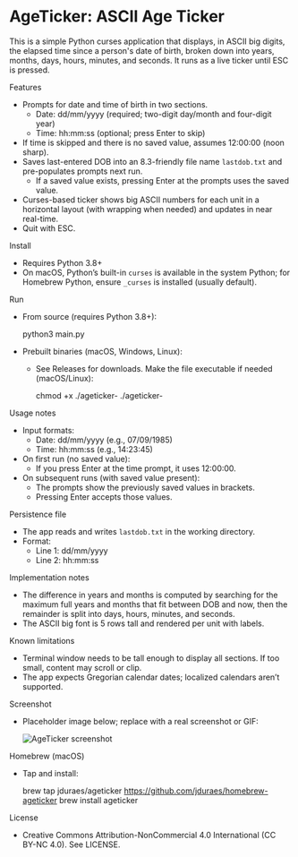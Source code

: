 # AgeTicker: ASCII Age Ticker

This is a simple Python curses application that displays, in ASCII big digits, the elapsed time since a person's date of birth, broken down into years, months, days, hours, minutes, and seconds. It runs as a live ticker until ESC is pressed.

Features
- Prompts for date and time of birth in two sections.
  - Date: dd/mm/yyyy (required; two-digit day/month and four-digit year)
  - Time: hh:mm:ss (optional; press Enter to skip)
- If time is skipped and there is no saved value, assumes 12:00:00 (noon sharp).
- Saves last-entered DOB into an 8.3-friendly file name `lastdob.txt` and pre-populates prompts next run.
  - If a saved value exists, pressing Enter at the prompts uses the saved value.
- Curses-based ticker shows big ASCII numbers for each unit in a horizontal layout (with wrapping when needed) and updates in near real-time.
- Quit with ESC.

Install
- Requires Python 3.8+
- On macOS, Python’s built-in `curses` is available in the system Python; for Homebrew Python, ensure `_curses` is installed (usually default).

Run
- From source (requires Python 3.8+):

  python3 main.py

- Prebuilt binaries (macOS, Windows, Linux):
  - See Releases for downloads. Make the file executable if needed (macOS/Linux):

    chmod +x ./ageticker-<platform>
    ./ageticker-<platform>

Usage notes
- Input formats:
  - Date: dd/mm/yyyy (e.g., 07/09/1985)
  - Time: hh:mm:ss (e.g., 14:23:45)
- On first run (no saved value):
  - If you press Enter at the time prompt, it uses 12:00:00.
- On subsequent runs (with saved value present):
  - The prompts show the previously saved values in brackets.
  - Pressing Enter accepts those values.

Persistence file
- The app reads and writes `lastdob.txt` in the working directory.
- Format:
  - Line 1: dd/mm/yyyy
  - Line 2: hh:mm:ss

Implementation notes
- The difference in years and months is computed by searching for the maximum full years and months that fit between DOB and now, then the remainder is split into days, hours, minutes, and seconds.
- The ASCII big font is 5 rows tall and rendered per unit with labels.

Known limitations
- Terminal window needs to be tall enough to display all sections. If too small, content may scroll or clip.
- The app expects Gregorian calendar dates; localized calendars aren’t supported.

Screenshot
- Placeholder image below; replace with a real screenshot or GIF:

  ![AgeTicker screenshot](docs/screenshot.png)

Homebrew (macOS)
- Tap and install:

  brew tap jduraes/ageticker https://github.com/jduraes/homebrew-ageticker
  brew install ageticker

License
- Creative Commons Attribution-NonCommercial 4.0 International (CC BY-NC 4.0). See LICENSE.

